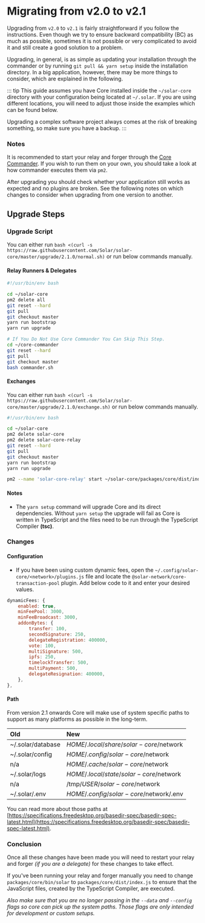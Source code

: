 # Migrating from v2.0 to v2.1

Upgrading from `v2.0` to `v2.1` is fairly straightforward if you follow the instructions. Even though we try to ensure backward compatibility (BC) as much as possible, sometimes it is not possible or very complicated to avoid it and still create a good solution to a problem.

Upgrading, in general, is as simple as updating your installation through the commander or by
running `git pull && yarn setup` inside the installation directory. In a big application, however, there may
be more things to consider, which are explained in the following.

::: tip
This guide assumes you have Core installed inside the `~/solar-core` directory with your configuration being located at `~/.solar`. If you are using different locations, you will need to adjust those inside the examples which can be found below.

Upgrading a complex software project always comes at the risk of breaking something, so make sure you have a backup.
:::

### Notes

It is recommended to start your relay and forger through the [Core Commander](https://github.com/solar-network/core-commander). If you wish to run them on your own, you should take a look at how commander executes them via `pm2`.

After upgrading you should check whether your application still works as expected and no plugins are broken. See the following notes on which changes to consider when upgrading from one version to another.

## Upgrade Steps

### Upgrade Script

You can either run `bash <(curl -s https://raw.githubusercontent.com/Solar/solar-core/master/upgrade/2.1.0/normal.sh)` or run below commands manually.

#### Relay Runners & Delegates

```bash
#!/usr/bin/env bash

cd ~/solar-core
pm2 delete all
git reset --hard
git pull
git checkout master
yarn run bootstrap
yarn run upgrade

# If You Do Not Use Core Commander You Can Skip This Step.
cd ~/core-commander
git reset --hard
git pull
git checkout master
bash commander.sh
```

#### Exchanges

You can either run `bash <(curl -s https://raw.githubusercontent.com/Solar/solar-core/master/upgrade/2.1.0/exchange.sh)` or run below commands manually.

```bash
#!/usr/bin/env bash

cd ~/solar-core
pm2 delete solar-core
pm2 delete solar-core-relay
git reset --hard
git pull
git checkout master
yarn run bootstrap
yarn run upgrade

pm2 --name 'solar-core-relay' start ~/solar-core/packages/core/dist/index.js -- relay --network mainnet
```

#### Notes

- The `yarn setup` command will upgrade Core and its direct dependencies. Without `yarn setup` the upgrade will fail as Core is written in TypeScript and the files need to be run through the TypeScript Compiler **(tsc)**.

### Changes

#### Configuration

- If you have been using custom dynamic fees, open the `~/.config/solar-core/<network>/plugins.js` file and locate the `@solar-network/core-transaction-pool` plugin. Add below code to it and enter your desired values.

```js
dynamicFees: {
    enabled: true,
    minFeePool: 3000,
    minFeeBroadcast: 3000,
    addonBytes: {
        transfer: 100,
        secondSignature: 250,
        delegateRegistration: 400000,
        vote: 100,
        multiSignature: 500,
        ipfs: 250,
        timelockTransfer: 500,
        multiPayment: 500,
        delegateResignation: 400000,
    },
},
```

#### Path

From version 2.1 onwards Core will make use of system specific paths to support as many platforms as possible in the long-term.

| Old             | New                                  |
| :-------------- | :----------------------------------- |
| ~/.solar/database | $HOME/.local/share/solar-core/$network |
| ~/.solar/config   | $HOME/.config/solar-core/$network      |
| n/a             | $HOME/.cache/solar-core/$network       |
| ~/.solar/logs     | $HOME/.local/state/solar-core/$network |
| n/a             | /tmp/$USER/solar-core/$network         |
| ~/.solar/.env     | $HOME/.config/solar-core/$network/.env |

You can read more about those paths at [https://specifications.freedesktop.org/basedir-spec/basedir-spec-latest.html](https://specifications.freedesktop.org/basedir-spec/basedir-spec-latest.html).

### Conclusion

Once all these changes have been made you will need to restart your relay and forger _(if you are a delegate)_ for these changes to take effect.

If you've been running your relay and forger manually you need to change `packages/core/bin/solar` to `packages/core/dist/index.js` to ensure that the JavaScript files, created by the TypeScript Compiler, are executed.

_Also make sure that you are no longer passing in the `--data` and `--config` flags so core can pick up the system paths. Those flags are only intended for development or custom setups._
